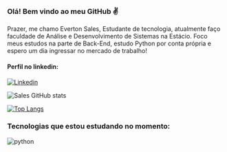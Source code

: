 ### Olá! Bem vindo ao meu GitHub ✌️

<p>Prazer, me chamo Everton Sales, Estudante de tecnologia, atualmente faço faculdade de Análise e Desenvolvimento de Sistemas na Estácio. Foco meus estudos na parte de Back-End, estudo Python por conta própria e espero um dia ingressar no mercado de trabalho!</p>

#### Perfil no linkedin:

[![Linkedin](https://img.shields.io/badge/LinkedIn-0077B5?style=for-the-badge&logo=linkedin&logoColor=white)](https://www.linkedin.com/in/everton-sales-354909266/)

![Sales GitHub stats](https://github-readme-stats.vercel.app/api?username=evertonsalesdev&show_icons=true&theme=dark)

[![Top Langs](https://github-readme-stats.vercel.app/api/top-langs/?username=evertonsalesdev&hide_progress=true)](https://github.com/evertonsalesdev)

### Tecnologias que estou estudando no momento:

<div style="display: inline_block">
  <img align="center" alt="python" src="https://img.shields.io/badge/Python-3776AB?style=for-the-badge&logo=python&logoColor=white"/>
</div>

